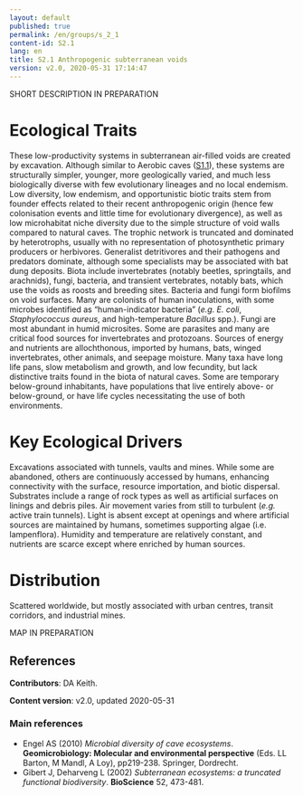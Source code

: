 ```yaml
---
layout: default
published: true
permalink: /en/groups/s_2_1
content-id: S2.1
lang: en
title: S2.1 Anthropogenic subterranean voids
version: v2.0, 2020-05-31 17:14:47
---
```


SHORT DESCRIPTION IN PREPARATION

# Ecological Traits
 
These low-productivity systems in subterranean air-filled voids are created by excavation. Although similar to Aerobic caves ([S1.1](/explore/groups/S1.1)), these systems are structurally simpler, younger, more geologically varied, and much less biologically diverse with few evolutionary lineages and no local endemism. Low diversity, low endemism, and opportunistic biotic traits stem from founder effects related to their recent anthropogenic origin (hence few colonisation events and little time for evolutionary divergence), as well as low microhabitat niche diversity due to the simple structure of void walls compared to natural caves. The trophic network is truncated and dominated by heterotrophs, usually with no representation of photosynthetic primary producers or herbivores. Generalist detritivores and their pathogens and predators dominate, although some specialists may be associated with bat dung deposits. Biota include invertebrates (notably beetles, springtails, and arachnids), fungi, bacteria, and transient vertebrates, notably bats, which use the voids as roosts and breeding sites. Bacteria and fungi form biofilms on void surfaces. Many are colonists of human inoculations, with some microbes identified as “human-indicator bacteria” (<i>e.g.</i> <i>E. coli</i>, <i>Staphylococcus aureus</i>, and high-temperature <i>Bacillus</i> spp.). Fungi are most abundant in humid microsites. Some are parasites and many are critical food sources for invertebrates and protozoans. Sources of energy and nutrients are allochthonous, imported by humans, bats, winged invertebrates, other animals, and seepage moisture. Many taxa have long life pans, slow metabolism and growth, and low fecundity, but lack distinctive traits found in the biota of natural caves. Some are temporary below-ground inhabitants, have populations that live entirely above- or below-ground, or have life cycles necessitating the use of both environments. 
 
# Key Ecological Drivers
 
Excavations associated with tunnels, vaults and mines. While some are abandoned, others are continuously accessed by humans, enhancing connectivity with the surface, resource importation, and biotic dispersal. Substrates include a range of rock types as well as artificial surfaces on linings and debris piles. Air movement varies from still to turbulent (<i>e.g.</i> active train tunnels). Light is absent except at openings and where artificial sources are maintained by humans, sometimes supporting algae (i.e. lampenflora). Humidity and temperature are relatively constant, and nutrients are scarce except where enriched by human sources.
 
# Distribution
 
Scattered worldwide, but mostly associated with urban centres, transit corridors, and industrial mines.

MAP IN PREPARATION

## References

**Contributors**: DA Keith.

**Content version**: v2.0, updated 2020-05-31

### Main references
* Engel AS  (2010) *Microbial diversity of cave ecosystems*. **Geomicrobiology: Molecular and environmental perspective** (Eds. LL Barton, M Mandl, A Loy), pp219-238. Springer, Dordrecht.
* Gibert J, Deharveng L  (2002) *Subterranean ecosystems: a truncated functional biodiversity*. **BioScience** 52, 473-481.



